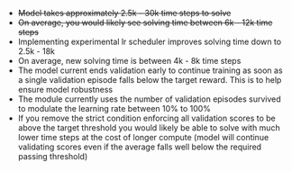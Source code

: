 - ~~Model takes approximately 2.5k - 30k time steps to solve~~
- ~~On average, you would likely see solving time between 6k - 12k time steps~~
- Implementing experimental lr scheduler improves solving time down to 2.5k - 18k
- On average, new solving time is between 4k - 8k time steps
- The model current ends validation early to continue training as soon as a single validation episode falls below the target reward. This is to help ensure model robustness
- The module currently uses the number of validation episodes survived to modulate the learning rate between 10% to 100%
- If you remove the strict condition enforcing all validation scores to be above the target threshold you would likely be able to solve with much lower time steps at the cost of longer compute (model will continue validating scores even if the average falls well below the required passing threshold)
